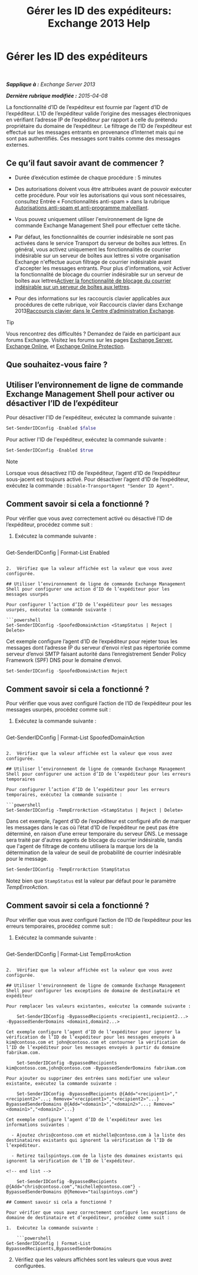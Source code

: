 ﻿---
title: 'Gérer les ID des expéditeurs: Exchange 2013 Help'
TOCTitle: Gérer les ID des expéditeurs
ms:assetid: 2e7b646a-8a66-4be7-a7c1-0bd43bb79a5b
ms:mtpsurl: https://technet.microsoft.com/fr-fr/library/Aa997136(v=EXCHG.150)
ms:contentKeyID: 50477823
ms.date: 05/23/2018
mtps_version: v=EXCHG.150
ms.translationtype: MT
---

# Gérer les ID des expéditeurs

 

_**Sapplique à :** Exchange Server 2013_

_**Dernière rubrique modifiée :** 2015-04-08_

La fonctionnalité d’ID de l’expéditeur est fournie par l’agent d’ID de l’expéditeur. L’ID de l’expéditeur valide l’origine des messages électroniques en vérifiant l’adresse IP de l’expéditeur par rapport à celle du prétendu propriétaire du domaine de l’expéditeur. Le filtrage de l’ID de l’expéditeur est effectué sur les messages entrants en provenance d’Internet mais qui ne sont pas authentifiés. Ces messages sont traités comme des messages externes.

## Ce qu’il faut savoir avant de commencer ?

  - Durée d’exécution estimée de chaque procédure : 5 minutes

  - Des autorisations doivent vous être attribuées avant de pouvoir exécuter cette procédure. Pour voir les autorisations qui vous sont nécessaires, consultez Entrée « Fonctionnalités anti-spam » dans la rubrique [Autorisations anti-spam et anti-programme malveillant](anti-spam-and-anti-malware-permissions-exchange-2013-help.md).

  - Vous pouvez uniquement utiliser l'environnement de ligne de commande Exchange Management Shell pour effectuer cette tâche.

  - Par défaut, les fonctionnalités de courrier indésirable ne sont pas activées dans le service Transport du serveur de boîtes aux lettres. En général, vous activez uniquement les fonctionnalités de courrier indésirable sur un serveur de boîtes aux lettres si votre organisation Exchange n'effectue aucun filtrage de courrier indésirable avant d'accepter les messages entrants. Pour plus d'informations, voir Activer la fonctionnalité de blocage du courrier indésirable sur un serveur de boîtes aux lettres[Activer la fonctionnalité de blocage du courrier indésirable sur un serveur de boîtes aux lettres](enable-anti-spam-functionality-on-mailbox-servers-exchange-2013-help.md).

  - Pour des informations sur les raccourcis clavier applicables aux procédures de cette rubrique, voir Raccourcis clavier dans Exchange 2013[Raccourcis clavier dans le Centre d’administration Exchange](keyboard-shortcuts-in-the-exchange-admin-center-exchange-online-protection-help.md).

> [!TIP]
> Vous rencontrez des difficultés ? Demandez de l’aide en participant aux forums Exchange. Visitez les forums sur les pages <a href="https://go.microsoft.com/fwlink/p/?linkid=60612">Exchange Server</a>, <a href="https://go.microsoft.com/fwlink/p/?linkid=267542">Exchange Online</a>, et <a href="https://go.microsoft.com/fwlink/p/?linkid=285351">Exchange Online Protection</a>.


## Que souhaitez-vous faire ?

## Utiliser l’environnement de ligne de commande Exchange Management Shell pour activer ou désactiver l’ID de l’expéditeur

Pour désactiver l'ID de l'expéditeur, exécutez la commande suivante :

```powershell
Set-SenderIDConfig -Enabled $false
```

Pour activer l'ID de l'expéditeur, exécutez la commande suivante :

```powershell
Set-SenderIDConfig -Enabled $true
```

> [!NOTE]
> Lorsque vous désactivez l’ID de l’expéditeur, l’agent d’ID de l’expéditeur sous-jacent est toujours activé. Pour désactiver l’agent d’ID de l’expéditeur, exécutez la commande : <code>Disable-TransportAgent &quot;Sender ID Agent&quot;</code>.


## Comment savoir si cela a fonctionné ?

Pour vérifier que vous avez correctement activé ou désactivé l’ID de l’expéditeur, procédez comme suit :

1.  Exécutez la commande suivante :
    
    ```powershell
Get-SenderIDConfig | Format-List Enabled
```

2.  Vérifiez que la valeur affichée est la valeur que vous avez configurée.

## Utiliser l’environnement de ligne de commande Exchange Management Shell pour configurer une action d’ID de l’expéditeur pour les messages usurpés

Pour configurer l’action d’ID de l’expéditeur pour les messages usurpés, exécutez la commande suivante :

```powershell
Set-SenderIDConfig -SpoofedDomainAction <StampStatus | Reject | Delete>
```

Cet exemple configure l’agent d’ID de l’expéditeur pour rejeter tous les messages dont l’adresse IP du serveur d’envoi n’est pas répertoriée comme serveur d’envoi SMTP faisant autorité dans l’enregistrement Sender Policy Framework (SPF) DNS pour le domaine d’envoi.

```powershell
Set-SenderIDConfig -SpoofedDomainAction Reject
```

## Comment savoir si cela a fonctionné ?

Pour vérifier que vous avez configuré l’action de l’ID de l’expéditeur pour les messages usurpés, procédez comme suit :

1.  Exécutez la commande suivante :
    
    ```powershell
Get-SenderIDConfig | Format-List SpoofedDomainAction
```

2.  Vérifiez que la valeur affichée est la valeur que vous avez configurée.

## Utiliser l’environnement de ligne de commande Exchange Management Shell pour configurer une action d’ID de l’expéditeur pour les erreurs temporaires

Pour configurer l’action d’ID de l’expéditeur pour les erreurs temporaires, exécutez la commande suivante :

```powershell
Set-SenderIDConfig -TempErrorAction <StampStatus | Reject | Delete>
```

Dans cet exemple, l’agent d’ID de l’expéditeur est configuré afin de marquer les messages dans le cas où l’état d’ID de l’expéditeur ne peut pas être déterminé, en raison d’une erreur temporaire du serveur DNS. Le message sera traité par d'autres agents de blocage du courrier indésirable, tandis que l'agent de filtrage de contenu utilisera la marque lors de la détermination de la valeur de seuil de probabilité de courrier indésirable pour le message.

```powershell
Set-SenderIDConfig -TempErrorAction StampStatus
```

Notez bien que `StampStatus` est la valeur par défaut pour le paramètre *TempErrorAction*.

## Comment savoir si cela a fonctionné ?

Pour vérifier que vous avez configuré l’action de l’ID de l’expéditeur pour les erreurs temporaires, procédez comme suit :

1.  Exécutez la commande suivante :
    
    ```powershell
Get-SenderIDConfig | Format-List TempErrorAction
```

2.  Vérifiez que la valeur affichée est la valeur que vous avez configurée.

## Utiliser l'environnement de ligne de commande Exchange Management Shell pour configurer les exceptions de domaine de destinataire et expéditeur

Pour remplacer les valeurs existantes, exécutez la commande suivante :

    Set-SenderIDConfig -BypassedRecipients <recipient1,recipient2...> -BypassedSenderDomains <domain1,domain2...>

Cet exemple configure l’agent d’ID de l’expéditeur pour ignorer la vérification de l’ID de l’expéditeur pour les messages envoyés à kim@contoso.com et john@contoso.com et contourner la vérification de l’ID de l’expéditeur pour les messages envoyés à partir du domaine fabrikam.com.

    Set-SenderIDConfig -BypassedRecipients kim@contoso.com,john@contoso.com -BypassedSenderDomains fabrikam.com

Pour ajouter ou supprimer des entrées sans modifier une valeur existante, exécutez la commande suivante :

    Set-SenderIDConfig -BypassedRecipients @{Add="<recipient1>","<recipient2>"...; Remove="<recipient1>","<recipient2>"...} -BypassedSenderDomains @{Add="<domain1>","<domain2>"...; Remove="<domain1>","<domain2>"...}

Cet exemple configure l’agent d’ID de l’expéditeur avec les informations suivantes :

  - Ajoutez chris@contoso.com et michelle@contoso.com à la liste des destinataires existants qui ignorent la vérification de l’ID de l’expéditeur.

  - Retirez tailspintoys.com de la liste des domaines existants qui ignorent la vérification de l’ID de l’expéditeur.

<!-- end list -->

    Set-SenderIDConfig -BypassedRecipients @{Add="chris@contoso.com","michelle@contoso.com"} -BypassedSenderDomains @{Remove="tailspintoys.com"}

## Comment savoir si cela a fonctionné ?

Pour vérifier que vous avez correctement configuré les exceptions de domaine de destinataire et d’expéditeur, procédez comme suit :

1.  Exécutez la commande suivante :
    
    ```powershell
Get-SenderIDConfig | Format-List BypassedRecipients,BypassedSenderDomains
```

2.  Vérifiez que les valeurs affichées sont les valeurs que vous avez configurées.

